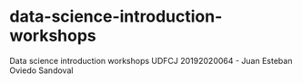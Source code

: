 # data-science-introduction-workshops
Data science introduction workshops UDFCJ
20192020064 - Juan Esteban Oviedo Sandoval
